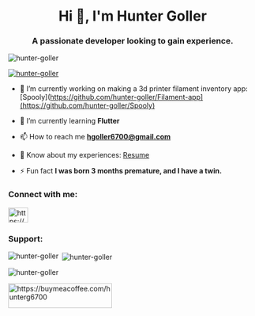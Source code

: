 <h1 align="center">Hi 👋, I'm Hunter Goller</h1>
<h3 align="center">A passionate developer looking to gain experience.</h3>

<p align="left"> <img src="https://komarev.com/ghpvc/?username=hunter-goller&label=Profile%20views&color=0e75b6&style=flat" alt="hunter-goller" /> </p>

<p align="left"> <a href="https://github.com/ryo-ma/github-profile-trophy"><img src="https://github-profile-trophy.vercel.app/?username=hunter-goller" alt="hunter-goller" /></a> </p>

- 🔭 I’m currently working on making a 3d printer filament inventory app: [Spooly](https://github.com/hunter-goller/Filament-app](https://github.com/hunter-goller/Spooly)


- 🌱 I’m currently learning **Flutter**

- 📫 How to reach me **hgoller6700@gmail.com**

- 📄 Know about my experiences: [Resume](https://www.linkedin.com/in/hunter-goller/overlay/1741723753948/single-media-viewer?type=DOCUMENT&profileId=ACoAADDe22cBAvaPmWGDFTlbDi1sX-VcIcjl150&lipi=urn%3Ali%3Apage%3Ad_flagship3_profile_view_base%3BYsOmwjauQBepCqjgpRU0pg%3D%3D)

- ⚡ Fun fact **I was born 3 months premature, and I have a twin.**

<h3 align="left">Connect with me:</h3>
<p align="left">
<a href="https://www.linkedin.com/in/hunter-goller/" target="blank"><img align="center" src="https://raw.githubusercontent.com/rahuldkjain/github-profile-readme-generator/master/src/images/icons/Social/linked-in-alt.svg" alt="https://www.linkedin.com/in/hunter-goller/" height="30" width="40" /></a>
</p>

<h3 align="left">Support:</h3>

<p><img align="left" src="https://github-readme-stats.vercel.app/api/top-langs?username=hunter-goller&show_icons=true&locale=en&layout=compact" alt="hunter-goller" /></p>

<p>&nbsp;<img align="center" src="https://github-readme-stats.vercel.app/api?username=hunter-goller&show_icons=true&locale=en" alt="hunter-goller" /></p>

<p><img align="center" src="https://github-readme-streak-stats.herokuapp.com/?user=hunter-goller&" alt="hunter-goller" /></p>
<p><a href="https://www.buymeacoffee.com/https://buymeacoffee.com/hunter-goller"> <img align="left" src="https://cdn.buymeacoffee.com/buttons/v2/default-yellow.png" height="50" width="210" alt="https://buymeacoffee.com/hunterg6700" /></a></p><br><br>

